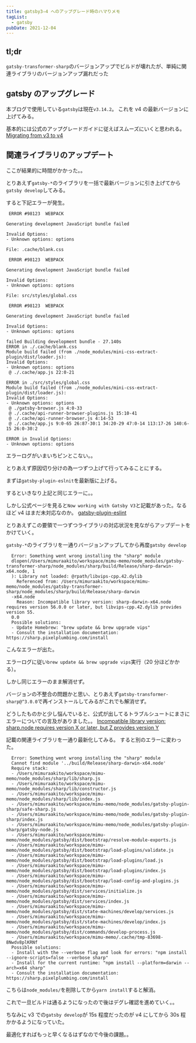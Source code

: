 ```yaml
---
title: gatsby3⇨4 へのアップグレード時のハマりメモ
tagList:
  - gatsby
pubDate: 2021-12-04
---
```


## tl;dr

`gatsby-transformer-sharp`のバージョンアップでビルドが壊れたが、単純に関連ライブラリのバージョンアップ漏れだった

## gatsby のアップグレード

本ブログで使用している`gatsby`は現在`v3.14.2`。
これを v4 の最新バージョンに上げてみる。

基本的には公式のアップグレードガイドに従えばスムーズにいくと思われる。
[Migrating from v3 to v4](https://www.gatsbyjs.com/docs/reference/release-notes/migrating-from-v3-to-v4/)

## 関連ライブラリのアップデート

ここが結果的に時間がかかった。。

とりあえず`gatsby-*`のライブラリを一括で最新バージョンに引き上げてから`gatsby develop`してみる。

すると下記エラーが発生。

```
 ERROR #98123  WEBPACK

Generating development JavaScript bundle failed

Invalid Options:
- Unknown options: options

File: .cache/blank.css

 ERROR #98123  WEBPACK

Generating development JavaScript bundle failed

Invalid Options:
- Unknown options: options

File: src/styles/global.css

 ERROR #98123  WEBPACK

Generating development JavaScript bundle failed

Invalid Options:
- Unknown options: options

failed Building development bundle - 27.140s
ERROR in ./.cache/blank.css
Module build failed (from ./node_modules/mini-css-extract-plugin/dist/loader.js):
Invalid Options:
- Unknown options: options
 @ ./.cache/app.js 22:0-21

ERROR in ./src/styles/global.css
Module build failed (from ./node_modules/mini-css-extract-plugin/dist/loader.js):
Invalid Options:
- Unknown options: options
 @ ./gatsby-browser.js 4:0-33
 @ ./.cache/api-runner-browser-plugins.js 15:10-41
 @ ./.cache/api-runner-browser.js 4:14-53
 @ ./.cache/app.js 9:0-65 26:87-30:1 34:20-29 47:0-14 113:17-26 140:6-15 26:0-30:2

ERROR in Invalid Options:
- Unknown options: options
```

エラーログがいまいちピンとこない。。

とりあえず原因切り分けの為一つずつ上げて行ってみることにする。

まずは`gatsby-plugin-eslnit`を最新版に上げる。

するといきなり上記と同じエラーに。。

しかし公式ページを見ると`Now working with Gatsby V3`と記載があった。なるほど v4 はまだ未対応なのか。
[gatsby-plugin-eslint](https://www.gatsbyjs.com/plugins/gatsby-plugin-eslint/?=gatsby-plugin-eslint)

とりあえずこの要領で一つずつライブラリの対応状況を見ながらアップデートをかけていく。

`gatsby-*`のライブラリを一通りバージョンアップしてから再度`gatsby develop`

```
  Error: Something went wrong installing the "sharp" module
  dlopen(/Users/mimuraakito/workspace/mimu-memo/node_modules/gatsby-transformer-sharp/node_modules/sharp/build/Release/sharp-darwin-x64.node, 1
  ): Library not loaded: @rpath/libvips-cpp.42.dylib
    Referenced from: /Users/mimuraakito/workspace/mimu-memo/node_modules/gatsby-transformer-sharp/node_modules/sharp/build/Release/sharp-darwin
  -x64.node
    Reason: Incompatible library version: sharp-darwin-x64.node requires version 56.0.0 or later, but libvips-cpp.42.dylib provides version 55.
  0.0
  Possible solutions:
  - Update Homebrew: "brew update && brew upgrade vips"
  - Consult the installation documentation: https://sharp.pixelplumbing.com/install
```

こんなエラーが出た。

エラーログに従い`brew update && brew upgrade vips`実行（20 分ほどかかる）。

しかし同じエラーのまま解消せず。

バージョンの不整合の問題かと思い、とりあえず`gatsby-transformer-sharp@^3.0.0`で再インストールしてみるがこれでも解消せず。

どうしたものかと少し悩んでいると、公式が出してるトラブルシュートにまさにエラーについての言及がありました。。
[Incompatible library version: sharp.node requires version X or later, but Z provides version Y](https://www.gatsbyjs.com/plugins/gatsby-transformer-sharp/?=gatsby-transformer#troubleshooting)

記載の関連ライブラリを一通り最新化してみる。
すると別のエラーに変わった。

```
  Error: Something went wrong installing the "sharp" module
  Cannot find module '../build/Release/sharp-darwin-x64.node'
  Require stack:
  - /Users/mimuraakito/workspace/mimu-memo/node_modules/sharp/lib/sharp.js
  - /Users/mimuraakito/workspace/mimu-memo/node_modules/sharp/lib/constructor.js
  - /Users/mimuraakito/workspace/mimu-memo/node_modules/sharp/lib/index.js
  - /Users/mimuraakito/workspace/mimu-memo/node_modules/gatsby-plugin-sharp/safe-sharp.js
  - /Users/mimuraakito/workspace/mimu-memo/node_modules/gatsby-plugin-sharp/index.js
  - /Users/mimuraakito/workspace/mimu-memo/node_modules/gatsby-plugin-sharp/gatsby-node.js
  - /Users/mimuraakito/workspace/mimu-memo/node_modules/gatsby/dist/bootstrap/resolve-module-exports.js
  - /Users/mimuraakito/workspace/mimu-memo/node_modules/gatsby/dist/bootstrap/load-plugins/validate.js
  - /Users/mimuraakito/workspace/mimu-memo/node_modules/gatsby/dist/bootstrap/load-plugins/load.js
  - /Users/mimuraakito/workspace/mimu-memo/node_modules/gatsby/dist/bootstrap/load-plugins/index.js
  - /Users/mimuraakito/workspace/mimu-memo/node_modules/gatsby/dist/bootstrap/load-config-and-plugins.js
  - /Users/mimuraakito/workspace/mimu-memo/node_modules/gatsby/dist/services/initialize.js
  - /Users/mimuraakito/workspace/mimu-memo/node_modules/gatsby/dist/services/index.js
  - /Users/mimuraakito/workspace/mimu-memo/node_modules/gatsby/dist/state-machines/develop/services.js
  - /Users/mimuraakito/workspace/mimu-memo/node_modules/gatsby/dist/state-machines/develop/index.js
  - /Users/mimuraakito/workspace/mimu-memo/node_modules/gatsby/dist/commands/develop-process.js
  - /Users/mimuraakito/workspace/mimu-memo/.cache/tmp-83698-8Nwdv8plKRNf
  Possible solutions:
  - Install with the --verbose flag and look for errors: "npm install --ignore-scripts=false --verbose sharp"
  - Install for the current runtime: "npm install --platform=darwin --arch=x64 sharp"
  - Consult the installation documentation: https://sharp.pixelplumbing.com/install
```

こちらは`node_modules/`を削除してから`yarn install`すると解消。

これで一旦ビルドは通るようになったので後はデグレ確認を進めていく。。

ちなみに v3 での`gatsby develop`が 15s 程度だったのが v4 にしてから 30s 程かかるようになっていた。

最適化すればもっと早くなるはずなので今後の課題。。
